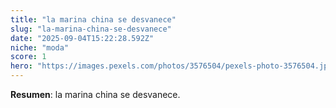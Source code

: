 ```yaml
---
title: "la marina china se desvanece"
slug: "la-marina-china-se-desvanece"
date: "2025-09-04T15:22:28.592Z"
niche: "moda"
score: 1
hero: "https://images.pexels.com/photos/3576504/pexels-photo-3576504.jpeg?auto=compress&cs=tinysrgb&fit=crop&h=627&w=1200&auto=compress&cs=tinysrgb&w=1024&h=576&fit=crop"
---
```


**Resumen**: la marina china se desvanece.
